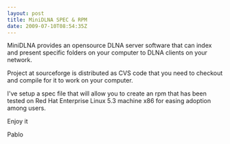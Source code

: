```yaml
---
layout: post
title: MiniDLNA SPEC & RPM
date: 2009-07-10T08:54:35Z
---
```

MiniDLNA provides an opensource DLNA server software that can index and
present specific folders on your computer to DLNA clients on your
network.

Project at sourceforge is distributed as CVS code that you need to
checkout and compile for it to work on your computer.

I've setup a spec file that will allow you to create an rpm that has
been tested on Red Hat Enterprise Linux 5.3 machine x86 for easing
adoption among users.

Enjoy it

Pablo
